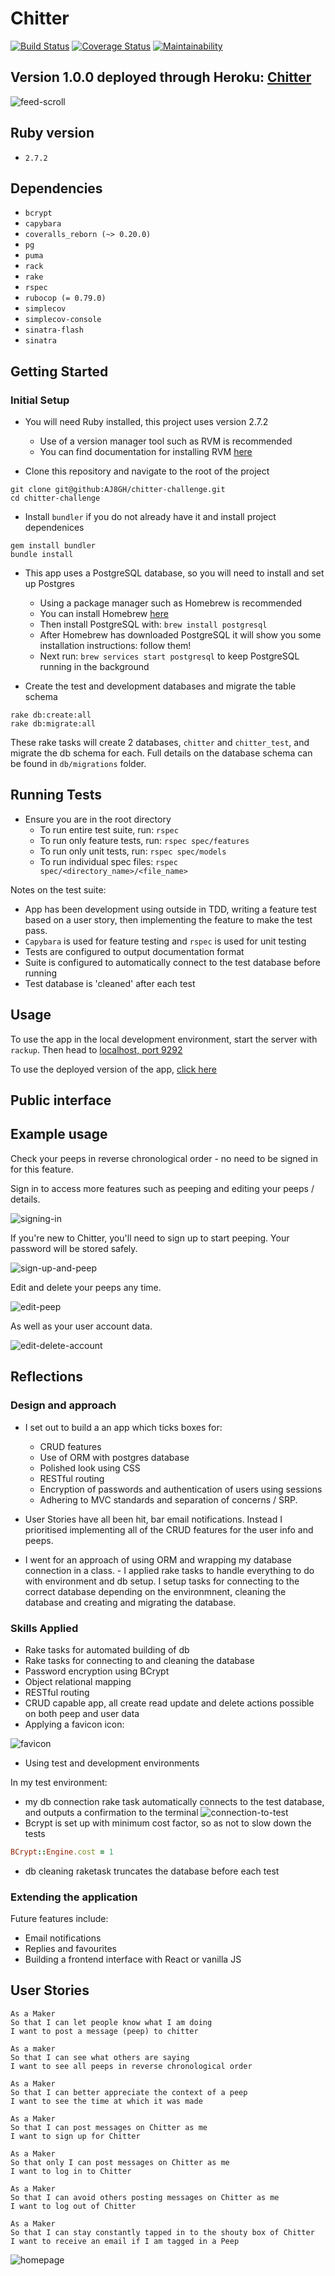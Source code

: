 # Chitter

[![Build Status](https://travis-ci.com/AJ8GH/chitter-challenge.svg?branch=master)](https://travis-ci.com/AJ8GH/chitter-challenge) [![Coverage Status](https://coveralls.io/repos/github/AJ8GH/chitter-challenge/badge.svg?branch=master)](https://coveralls.io/github/AJ8GH/chitter-challenge?branch=master) [![Maintainability](https://api.codeclimate.com/v1/badges/4713133e3a625ac7b613/maintainability)](https://codeclimate.com/github/AJ8GH/chitter-challenge/maintainability)

Version 1.0.0 deployed through Heroku: [Chitter](https://gentle-mountain-55342.herokuapp.com/)
----------------------------------------------------------------------------------------------

![feed-scroll](public/images/feed-scroll.gif)

## Ruby version

- `2.7.2`

## Dependencies

- `bcrypt`
- `capybara`
- `coveralls_reborn (~> 0.20.0)`
- `pg`
- `puma`
- `rack`
- `rake`
- `rspec`
- `rubocop (= 0.79.0)`
- `simplecov`
- `simplecov-console`
- `sinatra-flash`
- `sinatra`

## Getting Started

### Initial Setup

* You will need Ruby installed, this project uses version 2.7.2
  * Use of a version manager tool such as RVM is recommended
  * You can find documentation for installing RVM [here](https://rvm.io/rvm/install)

* Clone this repository and navigate to the root of the project

```shell
git clone git@github:AJ8GH/chitter-challenge.git
cd chitter-challenge
```

* Install `bundler` if you do not already have it and install project dependenices

```shell
gem install bundler
bundle install
```

* This app uses a PostgreSQL database, so you will need to install and set up Postgres
  * Using a package manager such as Homebrew is recommended
  * You can install Homebrew [here](https://brew.sh/)
  * Then install PostgreSQL with: `brew install postgresql`
  * After Homebrew has downloaded PostgreSQL it will show you some installation instructions: follow them!
  * Next run: `brew services start postgresql` to keep PostgreSQL running in the background

* Create the test and development databases and migrate the table schema

```shell
rake db:create:all
rake db:migrate:all
```

These rake tasks will create 2 databases, `chitter` and `chitter_test`, and migrate the db schema for each. Full details on the database schema can be found in `db/migrations` folder.

## Running Tests

* Ensure you are in the root directory
  * To run entire test suite, run: `rspec`
  * To run only feature tests, run: `rspec spec/features`
  * To run only unit tests, run: `rspec spec/models`
  * To run individual spec files: `rspec spec/<directory_name>/<file_name>`

Notes on the test suite:
* App has been development using outside in TDD, writing a feature test based on a user story, then implementing the feature to make the test pass.
* `Capybara` is used for feature testing and `rspec` is used for unit testing
* Tests are configured to output documentation format
* Suite is configured to automatically connect to the test database before running
* Test database is 'cleaned' after each test

## Usage

To use the app in the local development environment, start the server with `rackup`. Then head to [localhost, port 9292](http://localhost:9292)

To use the deployed version of the app, [click here](https://gentle-mountain-55342.herokuapp.com/)

## Public interface


## Example usage

Check your peeps in reverse chronological order - no need to be signed in for this feature.

Sign in to access more features such as peeping and editing your peeps / details.

![signing-in](public/images/signing-in.gif)

If you're new to Chitter, you'll need to sign up to start peeping. Your password will be stored safely.

![sign-up-and-peep](public/images/sign-up-and-peep.gif)

Edit and delete your peeps any time.

![edit-peep](public/images/editing-peep.gif)

As well as your user account data.

![edit-delete-account](public/images/edit-delete-account.gif)


## Reflections

### Design and approach

- I set out to build a an app which ticks boxes for:
  - CRUD features
  - Use of ORM with postgres database
  - Polished look using CSS
  - RESTful routing
  - Encryption of passwords and authentication of users using sessions
  - Adhering to MVC standards and separation of concerns / SRP.

- User Stories have all been hit, bar email notifications. Instead I prioritised implementing all of the CRUD features for the user info and peeps.
- I went for an approach of using ORM and wrapping my database connection in a class. - I applied rake tasks to handle everything to do with environment and db setup. I setup tasks for connecting to the correct database depending on the environmnent, cleaning the database and creating and migrating the database.

### Skills Applied

- Rake tasks for automated building of db
- Rake tasks for connecting to and cleaning the database
- Password encryption using BCrypt
- Object relational mapping
- RESTful routing
- CRUD capable app, all create read update and delete actions possible on both peep and user data
- Applying a favicon icon:

![favicon](public/images/favicon-example.png)

- Using test and development environments

In my test environment:
- my db connection rake task automatically connects to the test database, and outputs a confirmation to the terminal
![connection-to-test](public/images/connection-to-test.png)
- Bcrypt is set up with minimum cost factor, so as not to slow down the tests
```ruby
BCrypt::Engine.cost = 1
```
- db cleaning raketask truncates the database before each test

### Extending the application

Future features include:
- Email notifications
- Replies and favourites
- Building a frontend interface with React or vanilla JS

## User Stories

```
As a Maker
So that I can let people know what I am doing
I want to post a message (peep) to chitter

As a maker
So that I can see what others are saying
I want to see all peeps in reverse chronological order

As a Maker
So that I can better appreciate the context of a peep
I want to see the time at which it was made

As a Maker
So that I can post messages on Chitter as me
I want to sign up for Chitter

As a Maker
So that only I can post messages on Chitter as me
I want to log in to Chitter

As a Maker
So that I can avoid others posting messages on Chitter as me
I want to log out of Chitter

As a Maker
So that I can stay constantly tapped in to the shouty box of Chitter
I want to receive an email if I am tagged in a Peep
```

![homepage](public/images/homepage.png)
